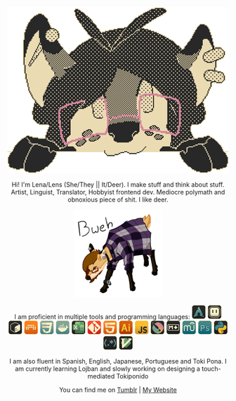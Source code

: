 <div align=center>
<img src="assets/header.png" alt="A pixelart picture of my fursona's head peeking in from behind the screen">

Hi! I'm Lena/Lens (She/They || It/Deer). I make stuff and think about stuff.
Artist, Linguist, Translator, Hobbyist frontend dev.
Mediocre polymath and obnoxious piece of shit.
I like deer.

<img src="assets/bweh.png" alt="A sticker-like picture of a feral version of my fursona saying 'bweh'" width=200px>



I am proficient in multiple tools and programming languages:
<img alt="arch" src="assets/skills/arch.png" width=32px>
<img alt="aseprite" src="assets/skills/aseprite.png" width=32px>
<img alt="bash" src="assets/skills/bash.png" width=32px>
<img alt="bitwig" src="assets/skills/bitwig.png" width=32px>
<img alt="css" src="assets/skills/css.png" width=32px>
<img alt="docker" src="assets/skills/docker.png" width=32px>
<img alt="excel" src="assets/skills/excel.png" width=32px>
<img alt="git" src="assets/skills/git.png" width=32px>
<img alt="html" src="assets/skills/html.png" width=32px>
<img alt="illustrator" src="assets/skills/illustrator.png" width=32px>
<img alt="javascript" src="assets/skills/javascript.png" width=32px>
<img alt="krita" src="assets/skills/krita.png" width=32px>
<img alt="markdown" src="assets/skills/markdown.png" width=32px>
<img alt="musescore" src="assets/skills/musescore.png" width=32px>
<img alt="photoshop" src="assets/skills/photoshop.png" width=32px>
<img alt="python" src="assets/skills/python.png" width=32px>
<img alt="regex" src="assets/skills/regex.png" width=32px>
<img alt="vim" src="assets/skills/vim.png" width=32px>

I am also fluent in Spanish, English, Japanese, Portuguese and Toki Pona.
I am currently learning Lojban and slowly working on designing a touch-mediated Tokiponido

You can find me on
[Tumblr](https://lensdeer.tumblr.com) | [My Website](https://lensdeer.neocities.org)
</div>
